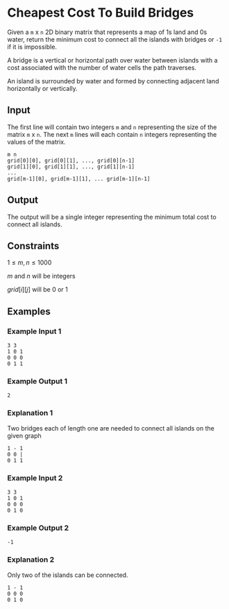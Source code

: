 # Cheapest Cost To Build Bridges
Given a `m` x `n` 2D binary matrix that represents a map of 1s land and 0s water, return the minimum cost to connect all the islands with bridges or `-1` if it is impossible.

A bridge is a vertical or horizontal path over water between islands with a cost associated with the number of water cells the path traverses. 

An island is surrounded by water and formed by connecting adjacent land horizontally or vertically.

## Input
The first line will contain two integers `m` and `n` representing the size of the matrix `m` x `n`.
The next `m` lines will each contain `n` integers representing the values of the matrix.

```
m n
grid[0][0], grid[0][1], ..., grid[0][n-1]
grid[1][0], grid[1][1], ..., grid[1][n-1]
...
grid[m-1][0], grid[m-1][1], ... grid[m-1][n-1]
```

## Output
The output will be a single integer representing the minimum total cost to connect all islands.

## Constraints
$1 \leq m, n \leq 1000$

$m$ and $n$ will be integers

$grid[i][j]$ will be 0 or 1

## Examples

### Example Input 1
```
3 3
1 0 1
0 0 0
0 1 1
```

### Example Output 1
```
2
```

### Explanation 1
Two bridges each of length one are needed to connect all islands on the given graph
```
1 - 1
0 0 |
0 1 1
```


### Example Input 2
```
3 3
1 0 1
0 0 0
0 1 0
```

### Example Output 2
```
-1
```

### Explanation 2
Only two of the islands can be connected.
```
1 - 1
0 0 0
0 1 0
```


